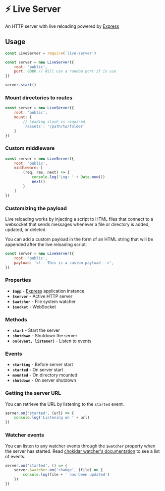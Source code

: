 # ⚡ Live Server
An HTTP server with live reloading powered by [Express](https://expressjs.com)

## Usage

```js
const LiveServer = require('live-server')

const server = new LiveServer({
    root: 'public',
    port: 8080 // Will use a random port if in use
})

server.start()
```

### Mount directories to routes

```js
const server = new LiveServer({
    root: 'public',
    mount: {
        // Leading slash is required
        '/assets': '/path/to/folder'
    }
})
```

### Custom middleware

```js
const server = new LiveServer({
    root: 'public',
    middleware: [
        (req, res, next) => {
            console.log('Log: ' + Date.now())
            next()
        }
    ]
})
```

### Customizing the payload

Live reloading works by injecting a script to HTML files that
connect to a websocket that sends messages whenever a file or 
directory is added, updated, or deleted.

You can add a custom payload in the form of an HTML string
that will be appended after the live reloading script.

```js
const server = new LiveServer({
    root: 'public',
    payload: '<!-- This is a custom payload -->',
})
```

### Properties

- **`$app`** - [Express](https://expressjs.com) application instance
- **`$server`** - Active HTTP server
- **`$watcher`** - File system watcher
- **`$socket`** - WebSocket

### Methods

- **`start`** - Start the server
- **`shutdown`** - Shutdown the server
- **`on(event, listener)`** - Listen to events

### Events

- **`starting`** - Before server start
- **`started`** - On server start
- **`mounted`** - On directory mounted
- **`shutdown`** - On server shutdown

### Getting the server URL

You can retrieve the URL by listening to the `started` event.

```js
server.on('started', (url) => {
    console.log('Listening on ' + url)
})
```

### Watcher events

You can listen to any watcher events through the `$watcher` property
when the server has started.
Read [chokidar watcher's documentation](https://www.npmjs.com/package/chokidar)
to see a list of events.

```js
server.on('started', () => {
    server.$watcher.on('change', (file) => {
        console.log(file + ' has been updated')
    })
})
```
